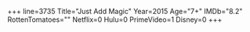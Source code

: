 +++
line=3735
Title="Just Add Magic"
Year=2015
Age="7+"
IMDb="8.2"
RottenTomatoes=""
Netflix=0
Hulu=0
PrimeVideo=1
Disney=0
+++

